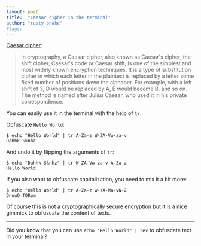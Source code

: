 ```yaml
---
layout: post
title:  "Caesar cipher in the terminal"
author: "rusty-snake"
#tags:
---
```


[Caesar cipher](https://en.wikipedia.org/wiki/Caesar_cipher):

> In cryptography, a Caesar cipher, also known as Caesar's cipher, the shift cipher, Caesar's code
> or Caesar shift, is one of the simplest and most widely known encryption techniques. It is a type
> of substitution cipher in which each letter in the plaintext is replaced by a letter some fixed
> number of positions down the alphabet. For example, with a left shift of 3, D would be replaced
> by A, E would become B, and so on. The method is named after Julius Caesar, who used it in his
> private correspondence.

You can easily use it in the terminal with the help of `tr`.

Obfuscate `Hello World`:

```console
$ echo "Hello World" | tr A-Za-z W-ZA-Vw-za-v
Dahhk Sknhz
```

And undo it by flipping the arguments of `tr`:

```console
$ echo "Dahhk Sknhz" | tr W-ZA-Vw-za-v A-Za-z
Hello World
```

If you also want to obfuscate capitalization, you need to mix it a bit more:

```console
$ echo "Hello World" | tr A-Za-z w-zA-Ma-vN-Z
DnuuO fORum
```

Of course this is not a cryptographically secure encryption but it is a nice
gimmick to obfuscate the content of texts.

---

Did you know that you can use `echo "Hello World" | rev` to obfuscate text in
your terminal?
